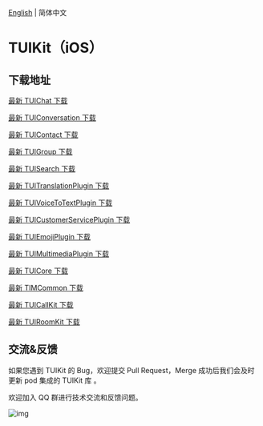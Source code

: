 [English](./README.md) | 简体中文

# TUIKit（iOS）

## 下载地址

[最新 TUIChat 下载](https://im.sdk.cloud.tencent.cn/download/tuikit/8.3.6498/ios/TUIChat.zip)

[最新 TUIConversation 下载](https://im.sdk.cloud.tencent.cn/download/tuikit/8.3.6498/ios/TUIConversation.zip)

[最新 TUIContact 下载](https://im.sdk.cloud.tencent.cn/download/tuikit/8.3.6498/ios/TUIContact.zip)

[最新 TUIGroup 下载](https://im.sdk.cloud.tencent.cn/download/tuikit/8.3.6498/ios/TUIGroup.zip)

[最新 TUISearch 下载](https://im.sdk.cloud.tencent.cn/download/tuikit/8.3.6498/ios/TUISearch.zip)

[最新 TUITranslationPlugin 下载](https://im.sdk.cloud.tencent.cn/download/tuikit/8.3.6498/ios/TUITranslationPlugin.zip)

[最新 TUIVoiceToTextPlugin 下载](https://im.sdk.cloud.tencent.cn/download/tuikit/8.3.6498/ios/TUIVoiceToTextPlugin.zip)

[最新 TUICustomerServicePlugin 下载](https://im.sdk.cloud.tencent.cn/download/tuikit/8.3.6498/ios/TUICustomerServicePlugin.zip)

[最新 TUIEmojiPlugin 下载](https://im.sdk.cloud.tencent.cn/download/tuikit/8.3.6498/ios/TUIEmojiPlugin.zip)

[最新 TUIMultimediaPlugin 下载](https://im.sdk.cloud.tencent.cn/download/tuikit/8.3.6498/ios/TUIMultimediaPlugin.zip)

[最新 TUICore 下载](https://im.sdk.cloud.tencent.cn/download/tuikit/8.3.6498/ios/TUICore.zip)

[最新 TIMCommon 下载](https://im.sdk.cloud.tencent.cn/download/tuikit/8.3.6498/ios/TIMCommon.zip)

[最新 TUICallKit 下载](https://im.sdk.cloud.tencent.cn/download/tuikit/8.3.6498/ios/TUICallKit.zip)

[最新 TUIRoomKit 下载](https://im.sdk.cloud.tencent.cn/download/tuikit/8.3.6498/ios/TUIRoomKit.zip)


## 交流&反馈

如果您遇到 TUIKit 的 Bug，欢迎提交  Pull Request，Merge 成功后我们会及时更新 pod 集成的 TUIKit 库 。

欢迎加入 QQ 群进行技术交流和反馈问题。

![img]( https://im.sdk.qcloud.com/tools/resource/officialwebsite/pictures/doc_tuikit_qq_group.jpg)